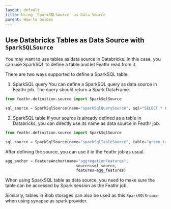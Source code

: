 ```yaml
---
layout: default
title: Using `SparkSQLSource` as Data Source
parent: How-to Guides
---
```


## Use Databricks Tables as Data Source with `SparkSQLSource`

You may want to use tables as data source in Databricks. In this case, you can use SparkSQL to define a table and let Feathr read from it. 

There are two ways supported to define a SparkSQL table:
1. SparkSQL query
You can define a SparkSQL query as data source in Feathr job. The query should return a Spark DataFrame.

```python
from feathr.definition.source import SparkSqlSource

sql_source = SparkSqlSource(name="sparkSqlQuerySource", sql="SELECT * FROM green_tripdata_2020_04_with_index", event_timestamp_column="lpep_dropoff_datetime", timestamp_format="yyyy-MM-dd HH:mm:ss")

```

2. SparkSQL table
If your source is already defined as a table in Databricks, you can directly use its name as data source in Feathr job.

```python
from feathr.definition.source import SparkSqlSource

sql_source = SparkSqlSource(name="sparkSqlTableSource", table="green_tripdata_2020_04_with_index", event_timestamp_column="lpep_dropoff_datetime", timestamp_format="yyyy-MM-dd HH:mm:ss")
```

After defining the source, you can use it in the Feathr job as usual.

```python
agg_anchor = FeatureAnchor(name="aggregationFeatures",
                               source=sql_source,
                               features=agg_features)
```

When using SparkSQL table as data source, you need to make sure the table can be accessed by Spark session as the Feathr job.

Similarly, tables in Blob storages can also be used as this `SparkSQLSrouce` when using synapse as spark provider. 
